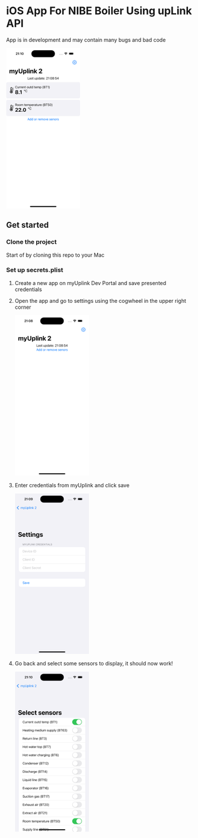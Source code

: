 # iOS App For NIBE Boiler Using upLink API

App is in development and may contain many bugs and bad code 

<img src="screenshots/home.png" alt="home screen" width="200"/>

## Get started

### Clone the project

Start of by cloning this repo to your Mac

### Set up secrets.plist

1. Create a new app on myUplink Dev Portal and save presented credentials
2. Open the app and go to settings using the cogwheel in the upper right corner
   
   <img src="screenshots/start.png" alt="start screen" width="200"/>
4. Enter credentials from myUplink and click save

   <img src="screenshots/settings.png" alt="settings screen" width="200"/>
6. Go back and select some sensors to display, it should now work!
   
   <img src="screenshots/select.png" alt="selection screen" width="200"/>
